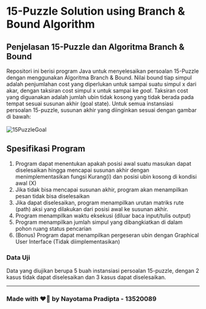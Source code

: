 # 15-Puzzle Solution using Branch &amp; Bound Algorithm 


## Penjelasan 15-Puzzle dan Algoritma Branch & Bound
Repositori ini berisi program Java untuk menyelesaikan persoalan 15-Puzzle dengan menggunakan Algoritma Branch & Bound. Nilai bound tiap simpul adalah penjumlahan cost yang diperlukan untuk sampai suatu simpul x dari akar, dengan taksiran cost simpul x untuk sampai ke <i>goal</i>. Taksiran cost yang diguanakan adalah jumlah ubin tidak kosong yang tidak berada pada tempat sesuai susunan akhir (goal state). Untuk semua instansiasi persoalan 15-puzzle, susunan akhir yang diinginkan sesuai dengan gambar di bawah: <br><br>
![15PuzzleGoal](https://user-images.githubusercontent.com/72206534/160339481-b254c17c-38ff-42f2-9de0-53e2221d59eb.png) <br>

## Spesifikasi Program
1. Program dapat menentukan apakah posisi awal suatu masukan dapat diselesaikan hingga mencapai susunan akhir dengan menimplementasikan fungsi Kurang(i) dan posisi ubin kosong di kondisi awal (X)
2. Jika tidak bisa mencapai susunan akhir, program akan menampilkan pesan tidak bisa diselesaikan
3. Jika dapat diselesaikan, program menampilkan urutan matriks rute (path) aksi yang dilakukan dari posisi awal ke susunan akhir. 
4. Program menampilkan waktu eksekusi (diluar baca input/tulis output)
5. Program menampilkan jumlah simpul yang dibangkiatkan di dalam pohon ruang status pencarian
6. (Bonus) Program dapat menampilkan pergeseran ubin dengan Graphical User Interface (Tidak diimplementasikan)

### Data Uji
Data yang diujikan berupa 5 buah instansiasi persoalan 15-puzzle, dengan 2 kasus tidak dapat diselesaikan dan 3 kasus dapat diselesaikan. 
<hr>

### Made with :heart_on_fire: by Nayotama Pradipta - 13520089
